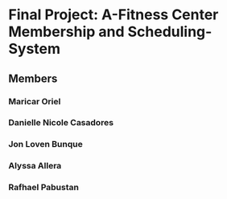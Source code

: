 # Final Project: A-Fitness Center Membership and Scheduling-System

## Members

### Maricar Oriel
### Danielle Nicole Casadores
### Jon Loven Bunque
### Alyssa Allera
### Rafhael Pabustan
